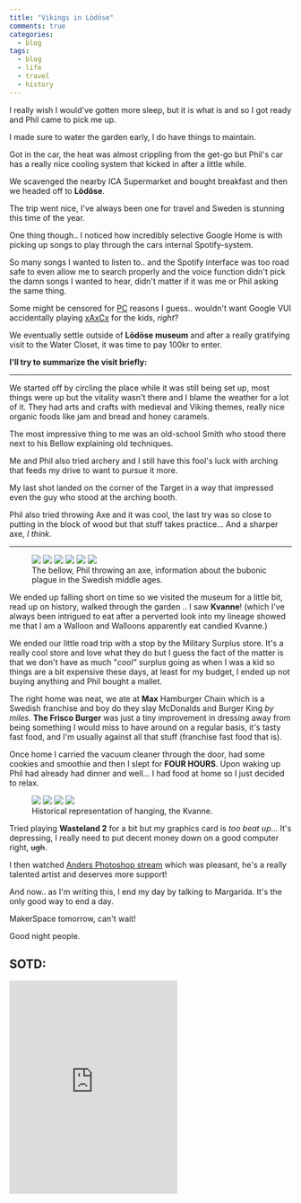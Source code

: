 ```yaml
---
title: "Vikings in Lödöse"
comments: true
categories:
  - blog
tags:
  - blog
  - life
  - travel
  - history
---
```


I really wish I would've gotten more sleep, but it is what is and so I got ready and Phil came to pick me up.

I made sure to water the garden early, I do have things to maintain.

Got in the car, the heat was almost crippling from the get-go but Phil's car has a really nice cooling system that kicked in after a little while.

We scavenged the nearby ICA Supermarket and bought breakfast and then we headed off to **Lödöse**.


The trip went nice, I've always been one for travel and Sweden is stunning this time of the year.

One thing though.. I noticed how incredibly selective Google Home is with picking up songs to play through the cars internal Spotify-system.

So many songs I wanted to listen to.. and the Spotify interface was too road safe to even allow me to search properly and the voice function didn't pick the damn songs I wanted to hear, didn't matter if it was me or Phil asking the same thing.

Some might be censored for [PC](https://en.wikipedia.org/wiki/Political_correctness) reasons I guess.. wouldn't want Google VUI accidentally playing [xAxCx](https://open.spotify.com/track/2xx7b4eug8nXaQkiBm10RT?si=DHUQjCriRiOtn8fvodLMUw) for the kids, *right*?

  

We eventually settle outside of **Lödöse museum** and after a really gratifying visit to the Water Closet, it was time to pay 100kr to enter.

  

**I'll try to summarize the visit briefly:**

  ---

We started off by circling the place while it was still being set up, most things were up but the vitality wasn't there and I blame the weather for a lot of it. They had arts and crafts with medieval and Viking themes, really nice organic foods like jam and bread and honey caramels.

  

The most impressive thing to me was an old-school Smith who stood there next to his Bellow explaining old techniques.

  

Me and Phil also tried archery and I still have this fool's luck with arching that feeds my drive to want to pursue it more.

My last shot landed on the corner of the Target in a way that impressed even the guy who stood at the arching booth.

  

Phil also tried throwing Axe and it was cool, the last try was so close to putting in the block of wood but that stuff takes practice... And a sharper axe, *I think*.

---

<figure class="third">
	<img src="https://github.com/dotMavriQ/dotmavriq.github.io/blob/master/assets/Camera/20180602_lodose1.jpg?raw=true">
	<img src="https://github.com/dotMavriQ/dotmavriq.github.io/blob/master/assets/Camera/20180602_lodose1.jpg?raw=true">
    <img src="https://github.com/dotMavriQ/dotmavriq.github.io/blob/master/assets/Camera/20180602_lodose2.jpg?raw=true">
	<img src="https://github.com/dotMavriQ/dotmavriq.github.io/blob/master/assets/Camera/20180602_lodose2.jpg?raw=true">
    <img src="https://github.com/dotMavriQ/dotmavriq.github.io/blob/master/assets/Camera/20180602_lodose3.jpg?raw=true">
	<img src="https://github.com/dotMavriQ/dotmavriq.github.io/blob/master/assets/Camera/20180602_lodose3.jpg?raw=true">
	<figcaption>The bellow, Phil throwing an axe, information about the bubonic plague in the Swedish middle ages.</figcaption>
</figure>

We ended up falling short on time so we visited the museum for a little bit, read up on history, walked through the garden .. I saw **Kvanne**! (which I've always been intrigued to eat after a perverted look into my lineage showed me that I am a Walloon and Walloons apparently eat candied Kvanne.)

  

We ended our little road trip with a stop by the Military Surplus store. It's a really cool store and love what they do but I guess the fact of the matter is that we don't have as much "*cool"* surplus going as when I was a kid so things are a bit expensive these days, at least for my budget, I ended up not buying anything and Phil bought a mallet.

  

The right home was neat, we ate at **Max** Hamburger Chain which is a Swedish franchise and boy do they slay McDonalds and Burger King *by miles*. **The Frisco Burger** was just a tiny improvement in dressing away from being something I would miss to have around on a regular basis, it's tasty fast food, and I'm usually against all that stuff (franchise fast food that is).

Once home I carried the vacuum cleaner through the door, had some cookies and smoothie and then I slept for **FOUR HOURS**. Upon waking up Phil had already had dinner and well... I had food at home so I just decided to relax.

<figure class="third">
	<img src="https://github.com/dotMavriQ/dotmavriq.github.io/blob/master/assets/Camera/180602_lodose4.jpg?raw=true">
	<img src="https://github.com/dotMavriQ/dotmavriq.github.io/blob/master/assets/Camera/180602_lodose4.jpg?raw=true">
    <img src="https://github.com/dotMavriQ/dotmavriq.github.io/blob/master/assets/Camera/180602_lodose5.jpg?raw=true">
	<img src="https://github.com/dotMavriQ/dotmavriq.github.io/blob/master/assets/Camera/180602_lodose5.jpg?raw=true">
	<figcaption>Historical representation of hanging, the Kvanne.</figcaption>
</figure>
  

Tried playing **Wasteland 2** for a bit but my graphics card is *too beat up*... It's depressing, I really need to put decent money down on a good computer right, ~~ugh~~.

  

I then watched [Anders Photoshop stream](https://www.youtube.com/user/TheWikTube) which was pleasant, he's a really talented artist and deserves more support!

  

And now.. as I'm writing this, I end my day by talking to Margarida. It's the only good way to end a day.

  

MakerSpace tomorrow, can't wait!

Good night people.

## SOTD:
<iframe src="https://open.spotify.com/embed?uri=spotify:track:0U31bDmj6nusT2wBsM9SkK" width="300" height="380" frameborder="0" allowtransparency="true" allow="encrypted-media"></iframe>